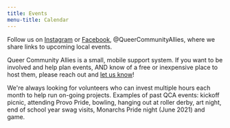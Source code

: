 ```yaml
---
title: Events
menu-title: Calendar
---
```



Follow us on [Instagram](https://www.instagram.com/queercommunityallies/) or [Facebook](https://www.facebook.com/QueerCommunityAllies), @QueerCommunityAllies, where we share links to upcoming local events. 

Queer Community Allies is a small, mobile support system. If you want to be involved and help plan events, AND know of a free or inexpensive place to host them, please reach out and [let us know](/donate/#volunteer-board-of-directors)! 

We're always looking for volunteers who can invest multiple hours each month to help run on-going projects. Examples of past QCA events: kickoff picnic, attending Provo Pride, bowling, hanging out at roller derby, art night, end of school year swag visits, Monarchs Pride night (June 2021) and game. 
